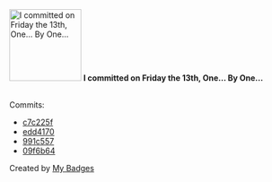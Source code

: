 <img src="https://my-badges.github.io/my-badges/friday-13.png" alt="I committed on Friday the 13th, One… By One…" title="I committed on Friday the 13th, One… By One…" width="128">
<strong>I committed on Friday the 13th, One… By One…</strong>
<br><br>

Commits:

- <a href="https://github.com/RAHULKRISHNAKR/Spam-Email-Detection-Using-Tensorflow/commit/c7c225f7c2d2b377eab962bfc45845a5a8c67f45">c7c225f</a>
- <a href="https://github.com/RAHULKRISHNAKR/Geeks_For_Geeks_/commit/edd417091deacaa6de75601af99d17e2d5b5ec44">edd4170</a>
- <a href="https://github.com/RAHULKRISHNAKR/Geeks_For_Geeks_/commit/991c5571b10172f13656c19ed2bb904907aaa89a">991c557</a>
- <a href="https://github.com/RAHULKRISHNAKR/Geeks_For_Geeks_/commit/09f6b640d9fe55f092ed28dd4b93e3db1139da9d">09f6b64</a>


Created by <a href="https://github.com/my-badges/my-badges">My Badges</a>